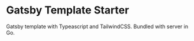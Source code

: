 # Gatsby Template Starter

Gatsby template with Typeascript and TailwindCSS. Bundled with server in Go.